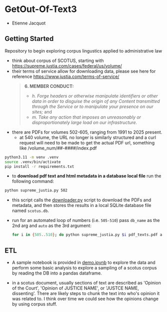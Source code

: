 # GetOut-Of-Text3

- Etienne Jacquot

## Getting Started 

Repository to begin exploring corpus lingustics applied to administrative law

- think about corpus of SCOTUS, starting with https://supreme.justia.com/cases/federal/us/volume/
- their terms of service allow for downloading data, please see here for reference https://www.justia.com/terms-of-service/ 
    > **6. MEMBER CONDUCT:**
    > - *h. Forge headers or otherwise manipulate identifiers or other data in order to disguise the origin of any Content transmitted through the Service or to manipulate your presence on our sites;* and 
    > - *m. Take any action that imposes an unreasonably or disproportionately large load on our infrastructure.*
- there are PDFs for volumes 502-605, ranging from 1991 to 2025 present.
    - at 540 volume, the URL no longer is similarly structured and a curl request will need to be made to get the actual PDF url, something like /volume_num/##-####/index.pdf

```bash
python3.11 -m venv .venv
source .venv/bin/activate
pip install -r requirements.txt
```

- to **download pdf text and html metadata in a database local file** run the following command:

```bash
python supreme_justia.py 502
```

- this script calls the [downloader.py](downloader.py) script to download the PDFs and metadata, and then stores the results in a local SQLite database file named `scotus.db`.

- run for an automated loop of numbers (i.e. `505-510`) pass `db_name` as the 2nd arg and `auto` as the 3rd argument:
    ```bash
    for i in {505..510}; do python supreme_justia.py $i pdf_texts.pdf auto; done
    ```

## ETL

- A sample notebook is provided in [demo.ipynb](demo.ipynb) to explore the data and perform some basic analysis to explore a sampling of a scotus corpus by reading the DB into a pandas dataframe.

- in a scotus document, usually sections of text are described as 'Opinion of the Court', 'Opinion of JUSTICE NAME', or 'JUSTCE NAME, dissenting'. There are likely steps to chunk the text into who's opinion it was related to. I think over time we could see how the opinions change by using corpus stuff.
